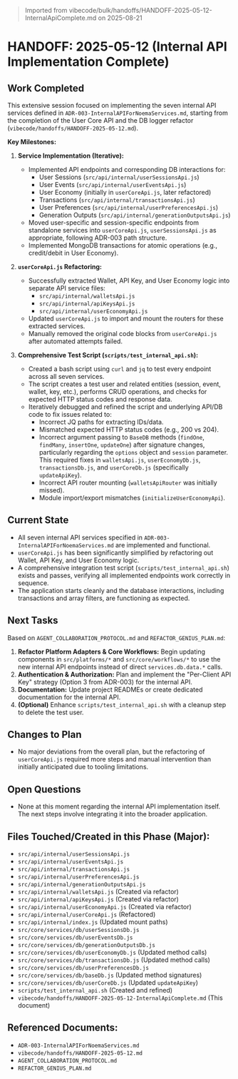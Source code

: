 > Imported from vibecode/bulk/handoffs/HANDOFF-2025-05-12-InternalApiComplete.md on 2025-08-21

# HANDOFF: 2025-05-12 (Internal API Implementation Complete)

## Work Completed

This extensive session focused on implementing the seven internal API services defined in `ADR-003-InternalAPIForNoemaServices.md`, starting from the completion of the User Core API and the DB logger refactor (`vibecode/handoffs/HANDOFF-2025-05-12.md`).

**Key Milestones:**

1.  **Service Implementation (Iterative):**
    *   Implemented API endpoints and corresponding DB interactions for:
        *   User Sessions (`src/api/internal/userSessionsApi.js`)
        *   User Events (`src/api/internal/userEventsApi.js`)
        *   User Economy (initially in `userCoreApi.js`, later refactored)
        *   Transactions (`src/api/internal/transactionsApi.js`)
        *   User Preferences (`src/api/internal/userPreferencesApi.js`)
        *   Generation Outputs (`src/api/internal/generationOutputsApi.js`)
    *   Moved user-specific and session-specific endpoints from standalone services into `userCoreApi.js`, `userSessionsApi.js` as appropriate, following ADR-003 path structure.
    *   Implemented MongoDB transactions for atomic operations (e.g., credit/debit in User Economy).

2.  **`userCoreApi.js` Refactoring:**
    *   Successfully extracted Wallet, API Key, and User Economy logic into separate API service files:
        *   `src/api/internal/walletsApi.js`
        *   `src/api/internal/apiKeysApi.js`
        *   `src/api/internal/userEconomyApi.js`
    *   Updated `userCoreApi.js` to import and mount the routers for these extracted services.
    *   Manually removed the original code blocks from `userCoreApi.js` after automated attempts failed.

3.  **Comprehensive Test Script (`scripts/test_internal_api.sh`):**
    *   Created a bash script using `curl` and `jq` to test every endpoint across all seven services.
    *   The script creates a test user and related entities (session, event, wallet, key, etc.), performs CRUD operations, and checks for expected HTTP status codes and response data.
    *   Iteratively debugged and refined the script and underlying API/DB code to fix issues related to:
        *   Incorrect JQ paths for extracting IDs/data.
        *   Mismatched expected HTTP status codes (e.g., 200 vs 204).
        *   Incorrect argument passing to `BaseDB` methods (`findOne`, `findMany`, `insertOne`, `updateOne`) after signature changes, particularly regarding the `options` object and `session` parameter. This required fixes in `walletsApi.js`, `userEconomyDb.js`, `transactionsDb.js`, and `userCoreDb.js` (specifically `updateApiKey`).
        *   Incorrect API router mounting (`walletsApiRouter` was initially missed).
        *   Module import/export mismatches (`initializeUserEconomyApi`).

## Current State

*   All seven internal API services specified in `ADR-003-InternalAPIForNoemaServices.md` are implemented and functional.
*   `userCoreApi.js` has been significantly simplified by refactoring out Wallet, API Key, and User Economy logic.
*   A comprehensive integration test script (`scripts/test_internal_api.sh`) exists and passes, verifying all implemented endpoints work correctly in sequence.
*   The application starts cleanly and the database interactions, including transactions and array filters, are functioning as expected.

## Next Tasks

Based on `AGENT_COLLABORATION_PROTOCOL.md` and `REFACTOR_GENIUS_PLAN.md`:

1.  **Refactor Platform Adapters & Core Workflows:** Begin updating components in `src/platforms/*` and `src/core/workflows/*` to use the new internal API endpoints instead of direct `services.db.data.*` calls.
2.  **Authentication & Authorization:** Plan and implement the "Per-Client API Key" strategy (Option 3 from ADR-003) for the internal API.
3.  **Documentation:** Update project READMEs or create dedicated documentation for the internal API.
4.  **(Optional)** Enhance `scripts/test_internal_api.sh` with a cleanup step to delete the test user.

## Changes to Plan

*   No major deviations from the overall plan, but the refactoring of `userCoreApi.js` required more steps and manual intervention than initially anticipated due to tooling limitations.

## Open Questions

*   None at this moment regarding the internal API implementation itself. The next steps involve integrating it into the broader application.

## Files Touched/Created in this Phase (Major):
*   `src/api/internal/userSessionsApi.js`
*   `src/api/internal/userEventsApi.js`
*   `src/api/internal/transactionsApi.js`
*   `src/api/internal/userPreferencesApi.js`
*   `src/api/internal/generationOutputsApi.js`
*   `src/api/internal/walletsApi.js` (Created via refactor)
*   `src/api/internal/apiKeysApi.js` (Created via refactor)
*   `src/api/internal/userEconomyApi.js` (Created via refactor)
*   `src/api/internal/userCoreApi.js` (Refactored)
*   `src/api/internal/index.js` (Updated mount paths)
*   `src/core/services/db/userSessionsDb.js`
*   `src/core/services/db/userEventsDb.js`
*   `src/core/services/db/generationOutputsDb.js`
*   `src/core/services/db/userEconomyDb.js` (Updated method calls)
*   `src/core/services/db/transactionsDb.js` (Updated method calls)
*   `src/core/services/db/userPreferencesDb.js`
*   `src/core/services/db/baseDb.js` (Updated method signatures)
*   `src/core/services/db/userCoreDb.js` (Updated `updateApiKey`)
*   `scripts/test_internal_api.sh` (Created and refined)
*   `vibecode/handoffs/HANDOFF-2025-05-12-InternalApiComplete.md` (This document)

## Referenced Documents:
*   `ADR-003-InternalAPIForNoemaServices.md`
*   `vibecode/handoffs/HANDOFF-2025-05-12.md`
*   `AGENT_COLLABORATION_PROTOCOL.md`
*   `REFACTOR_GENIUS_PLAN.md` 